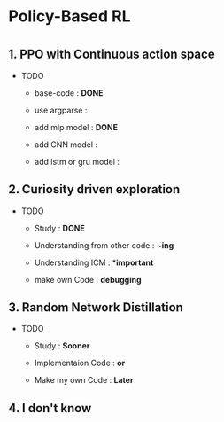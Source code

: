 # Policy-Based RL

#

## 1. PPO with Continuous action space
* TODO
  - base-code : **DONE**
  
  - use argparse : 
  
  - add mlp model : **DONE**
  
  - add CNN model : 
  
  - add lstm or gru model :
  


## 2. Curiosity driven exploration
* TODO
  - Study : **DONE**
  
  - Understanding from other code : **~ing**
  
  - Understanding ICM : ***important**
  
  - make own Code : **debugging**
  
 
## 3. Random Network Distillation
* TODO
  - Study : **Sooner**
  
  - Implementaion Code : **or**
  
  - Make my own Code : **Later**
  

## 4. I don't know
